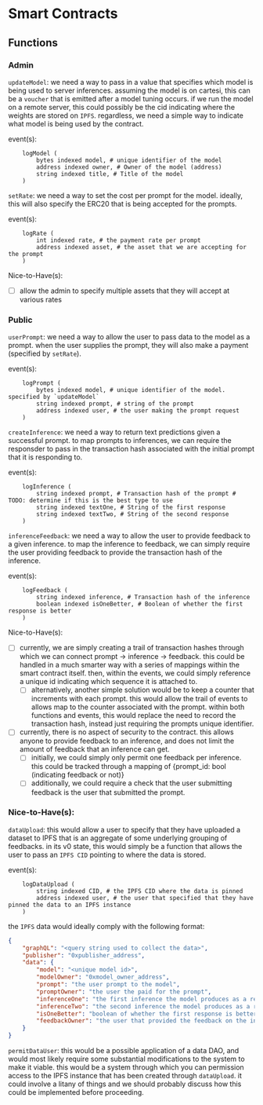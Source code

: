 # Smart Contracts

## Functions 

### Admin

`updateModel`: we need a way to pass in a value that specifies which model is being used to server inferences. assuming the model is on cartesi, this can be a `voucher` that is emitted after a model tuning occurs. if we run the model on a remote server, this could possibly be the cid indicating where the weights are stored on `IPFS`. regardless, we need a simple way to indicate what model is being used by the contract. 

event(s): 

```sol
    logModel (
        bytes indexed model, # unique identifier of the model
        address indexed owner, # Owner of the model (address)
        string indexed title, # Title of the model
    )
```

`setRate`: we need a way to set the cost per prompt for the model. ideally, this will also specify the ERC20 that is being accepted for the prompts. 

event(s): 

```sol
    logRate (
        int indexed rate, # the payment rate per prompt
        address indexed asset, # the asset that we are accepting for the prompt 
    )
```

Nice-to-Have(s): 

- [ ] allow the admin to specify multiple assets that they will accept at various rates

### Public

`userPrompt`: we need a way to allow the user to pass data to the model as a prompt. when the user supplies the prompt, they will also make a payment (specified by `setRate`). 

event(s): 

```sol
    logPrompt (
        bytes indexed model, # unique identifier of the model. specified by `updateModel`
        string indexed prompt, # string of the prompt
        address indexed user, # the user making the prompt request
    )
```

`createInference`: we need a way to return text predictions given a successful prompt. to map prompts to inferences, we can require the responsder to pass in the transaction hash associated with the initial prompt that it is responding to. 

event(s): 

```sol
    logInference (
        string indexed prompt, # Transaction hash of the prompt # TODO: determine if this is the best type to use 
        string indexed textOne, # String of the first response
        string indexed textTwo, # String of the second response
    )    
```

`inferenceFeedback`: we need a way to allow the user to provide feedback to a given inference. to map the inference to feedback, we can simply require the user providing feedback to provide the transaction hash of the inference. 

event(s): 

```
    logFeedback (
        string indexed inference, # Transaction hash of the inference
        boolean indexed isOneBetter, # Boolean of whether the first response is better
    )
```

Nice-to-Have(s): 

- [ ] currently, we are simply creating a trail of transaction hashes through which we can connect prompt -> inference -> feedback. this could be handled in a much smarter way with a series of mappings within the smart contract itself. then, within the events, we could simply reference a unique id indicating which sequence it is attached to. 
    - [ ] alternatively, another simple solution would be to keep a counter that increments with each prompt. this would allow the trail of events to allows map to the counter associated with the prompt. within both functions and events, this would replace the need to record the transaction hash, instead just requiring the prompts unique identifier. 
- [ ] currently, there is no aspect of security to the contract. this allows anyone to provide feedback to an inference, and does not limit the amount of feedback that an inference can get.
    - [ ] initially, we could simply only permit one feedback per inference. this could be tracked through a mapping of {prompt_id: bool (indicating feedback or not)}
    - [ ] additionally, we could require a check that the user submitting feedback is the user that submitted the prompt. 

### Nice-to-Have(s): 

`dataUpload`: this would allow a user to specify that they have uploaded a dataset to IPFS that is an aggregate of some underlying grouping of feedbacks. in its v0 state, this would simply be a function that allows the user to pass an `IPFS CID` pointing to where the data is stored. 

event(s): 
```
    logDataUpload (
        string indexed CID, # the IPFS CID where the data is pinned
        address indexed user, # the user that specified that they have pinned the data to an IPFS instance
    )
```

the `IPFS` data would ideally comply with the following format: 

```json
{
    "graphQL": "<query string used to collect the data>", 
    "publisher": "0xpublisher_address",
    "data": {
        "model": "<unique model id>",
        "modelOwner": "0xmodel_owner_address",
        "prompt": "the user prompt to the model",
        "promptOwner": "the user the paid for the prompt",
        "inferenceOne": "the first inference the model produces as a result of the prompt",
        "inferenceTwo": "the second inference the model produces as a result of the prompt",
        "isOneBetter": "boolean of whether the first response is better",
        "feedbackOwner": "the user that provided the feedback on the inferences"
    }
}
```

`permitDataUser`: this would be a possible application of a data DAO, and would most likely require some substantial modifications to the system to make it viable. this would be a system through which you can permission access to the IPFS instance that has been created through `dataUpload`. it could involve a litany of things and we should probably discuss how this could be implemented before proceeding. 